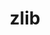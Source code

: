 ---
title: "zlib"
layout: cache
categories: [package, develop]
meta: {"versions": ["1.2.12", "1.2.8"], "compilers": ["clang@7.0.0", "gcc@6.5.0", "gcc@7.5.0", "gcc@8.4.0"]}
spec_files: 
 - spec-0.json
 - spec-1.json
 - spec-2.json
 - spec-3.json
 - spec-4.json
 - spec-5.json
 - spec-6.json
spec_names:
 - 'zlib@1.2.12%gcc@7.5.0+optimize+pic+shared patches=0d38234 arch=linux-ubuntu18.04-x86_64'
 - 'zlib@1.2.12%gcc@8.4.0+optimize+pic+shared patches=0d38234 arch=linux-ubuntu18.04-x86_64'
 - 'zlib@1.2.8%gcc@7.5.0 cppflags="-O3" +optimize+pic+shared arch=linux-ubuntu18.04-x86_64'
 - 'zlib@1.2.8%gcc@7.5.0+optimize+pic+shared arch=linux-ubuntu18.04-x86_64'
 - 'zlib@1.2.12%clang@7.0.0+optimize+pic+shared patches=0d38234 arch=linux-ubuntu18.04-x86_64'
 - 'zlib@1.2.8%clang@7.0.0+optimize+pic+shared arch=linux-ubuntu18.04-x86_64'
 - 'zlib@1.2.12%gcc@6.5.0+optimize+pic+shared patches=0d38234 arch=linux-ubuntu18.04-x86_64'
---